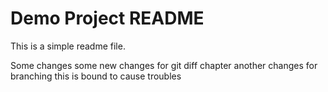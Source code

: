 # Demo Project README

This is a simple readme file.

Some changes
some new changes for git diff chapter
another changes for branching
this is bound to cause troubles
